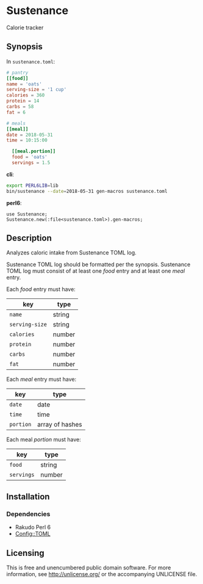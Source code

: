 # Sustenance

Calorie tracker


## Synopsis

In `sustenance.toml`:

```toml
# pantry
[[food]]
name = 'oats'
serving-size = '1 cup'
calories = 360
protein = 14
carbs = 58
fat = 6

# meals
[[meal]]
date = 2018-05-31
time = 10:15:00

  [[meal.portion]]
  food = 'oats'
  servings = 1.5
```

**cli**:

```sh
export PERL6LIB=lib
bin/sustenance --date=2018-05-31 gen-macros sustenance.toml
```

**perl6**:

```perl6
use Sustenance;
Sustenance.new(:file<sustenance.toml>).gen-macros;
```


## Description

Analyzes caloric intake from Sustenance TOML log.

Sustenance TOML log should be formatted per the synopsis. Sustenance
TOML log must consist of at least one *food* entry and at least one
*meal* entry.

Each *food* entry must have:

key            | type
---            | ---
`name`         | string
`serving-size` | string
`calories`     | number
`protein`      | number
`carbs`        | number
`fat`          | number

Each *meal* entry must have:

key       | type
---       | ---
`date`    | date
`time`    | time
`portion` | array of hashes

Each meal *portion* must have:

key        | type
---        | ---
`food`     | string
`servings` | number


## Installation

### Dependencies

- Rakudo Perl 6
- [Config::TOML](https://github.com/atweiden/config-toml)


## Licensing

This is free and unencumbered public domain software. For more
information, see http://unlicense.org/ or the accompanying UNLICENSE file.
